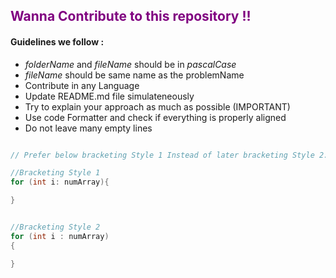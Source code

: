 <h2 style="color: purple">Wanna Contribute to this repository !! </h2>

#### Guidelines we follow :

- *folderName* and *fileName* should be in *pascalCase*
- *fileName* should be same name as the problemName
- Contribute in any Language
- Update README.md file simulateneously
- Try to explain your approach as much as possible (IMPORTANT)
- Use code Formatter and check if everything is properly aligned
- Do not leave many empty lines

```Java

// Prefer below bracketing Style 1 Instead of later bracketing Style 2: 

//Bracketing Style 1
for (int i: numArray){

}


//Bracketing Style 2
for (int i : numArray)
{

}
```
